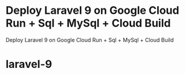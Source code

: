 # Deploy Laravel 9 on Google Cloud Run + Sql + MySql + Cloud Build

Deploy Laravel 9 on Google Cloud Run + Sql + MySql + Cloud Build

# laravel-9
